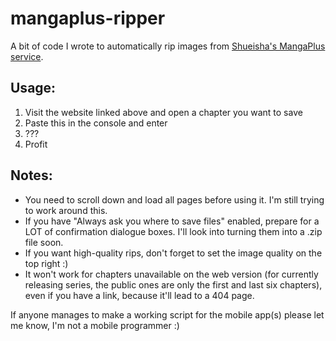 # mangaplus-ripper 
A bit of code I wrote to automatically rip images from [Shueisha's MangaPlus service](https://mangaplus.shueisha.co.jp/).

## Usage:

1. Visit the website linked above and open a chapter you want to save
2. Paste this in the console and enter
3. ???
4. Profit

## Notes:

* You need to scroll down and load all pages before using it. I'm still trying to work around this.
* If you have "Always ask you where to save files" enabled, prepare for a LOT of confirmation dialogue boxes. I'll look into turning them into a .zip file soon.
* If you want high-quality rips, don't forget to set the image quality on the top right :)
* It won't work for chapters unavailable on the web version (for currently releasing series, the public ones are only the first and last six chapters), even if you have a link, because it'll lead to a 404 page.

If anyone manages to make a working script for the mobile app(s) please let me know, I'm not a mobile programmer :)
